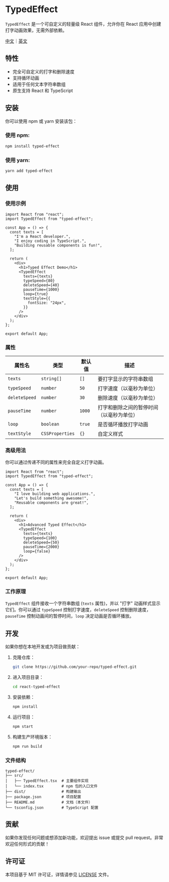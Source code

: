 # TypedEffect

`TypedEffect` 是一个可自定义的轻量级 React 组件，允许你在 React 应用中创建打字动画效果，无需外部依赖。

[中文](README.zh_CN.md)｜[英文](README.md)

## 特性

- 完全可自定义的打字和删除速度
- 支持循环动画
- 适用于任何文本字符串数组
- 原生支持 React 和 TypeScript

## 安装

你可以使用 npm 或 yarn 安装该包：

### 使用 npm:

```bash
npm install typed-effect
```

### 使用 yarn:

```bash
yarn add typed-effect
```

## 使用

### 使用示例

```tsx
import React from "react";
import TypedEffect from "typed-effect";

const App = () => {
  const texts = [
    "I'm a React developer.",
    "I enjoy coding in TypeScript.",
    "Building reusable components is fun!",
  ];

  return (
    <div>
      <h1>Typed Effect Demo</h1>
      <TypedEffect
        texts={texts}
        typeSpeed={80}
        deleteSpeed={40}
        pauseTime={1000}
        loop={true}
        textStyle={{
          fontSize: "24px",
        }}
      />
    </div>
  );
};

export default App;
```

### 属性

| 属性名        | 类型            | 默认值 | 描述                                     |
| ------------- | --------------- | ------ | ---------------------------------------- |
| `texts`       | `string[]`      | `[]`   | 要打字显示的字符串数组                   |
| `typeSpeed`   | `number`        | `50`   | 打字速度（以毫秒为单位）                 |
| `deleteSpeed` | `number`        | `30`   | 删除速度（以毫秒为单位）                 |
| `pauseTime`   | `number`        | `1000` | 打字和删除之间的暂停时间（以毫秒为单位） |
| `loop`        | `boolean`       | `true` | 是否循环播放打字动画                     |
| `textStyle`   | `CSSProperties` | `{}`   | 自定义样式                               |

### 高级用法

你可以通过传递不同的属性来完全自定义打字动画。

```tsx
import React from "react";
import TypedEffect from "typed-effect";

const App = () => {
  const texts = [
    "I love building web applications.",
    "Let's build something awesome!",
    "Reusable components are great!",
  ];

  return (
    <div>
      <h1>Advanced Typed Effect</h1>
      <TypedEffect
        texts={texts}
        typeSpeed={100}
        deleteSpeed={50}
        pauseTime={2000}
        loop={false}
      />
    </div>
  );
};

export default App;
```

### 工作原理

`TypedEffect` 组件接收一个字符串数组 (`texts` 属性)，并以 "打字" 动画样式显示它们。你可以通过 `typeSpeed` 控制打字速度，`deleteSpeed` 控制删除速度，`pauseTime` 控制动画间的暂停时间，`loop` 决定动画是否循环播放。

## 开发

如果你想在本地开发或为项目做贡献：

1. 克隆仓库：

   ```bash
   git clone https://github.com/your-repo/typed-effect.git
   ```

2. 进入项目目录：

   ```bash
   cd react-typed-effect
   ```

3. 安装依赖：

   ```bash
   npm install
   ```

4. 运行项目：

   ```bash
   npm start
   ```

5. 构建生产环境版本：

   ```bash
   npm run build
   ```

### 文件结构

```
typed-effect/
├── src/
│   ├── TypedEffect.tsx  # 主要组件实现
│   └── index.tsx        # npm 包的入口文件
├── dist/                # 构建输出
├── package.json         # 项目配置
├── README.md            # 文档（本文件）
└── tsconfig.json        # TypeScript 配置
```

## 贡献

如果你发现任何问题或想添加新功能，欢迎提出 issue 或提交 pull request。非常欢迎任何形式的贡献！

## 许可证

本项目基于 MIT 许可证，详情请参见 [LICENSE](LICENSE) 文件。

